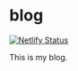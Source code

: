 # blog

[![Netlify Status](https://api.netlify.com/api/v1/badges/90df6faa-56e4-491d-9406-c41b4dde1b96/deploy-status)](https://app.netlify.com/sites/stupefied-franklin-59c78f/deploys)

This is my blog.
